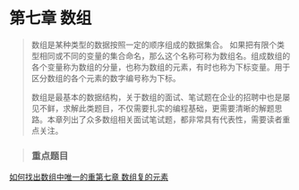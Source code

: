 # 第七章 数组

>    数组是某种类型的数据按照一定的顺序组成的数据集合。 如果把有限个类型相同或不同的变量的集合命名，那么这个名称可称为数组名。组成数组的各个变量称为数组的分量，也称为数组的元素，有时也称为下标变量。用于区分数组的各个元素的数字编号称为下标。
>
> ​      数组是最基本的数据结构，关于数组的面试、笔试题在企业的招聘中也是屡见不鲜，求解此类题目，不仅需要扎实的编程基础，更需要清晰的解题思路。本章列出了众多数组相关面试笔试题，都非常具有代表性，需要读者重点关注。  





> ### 重点题目

[如何找出数组中唯一的重第七章 数组复的元素](如何找出数组中唯一的重复的元素.md)







